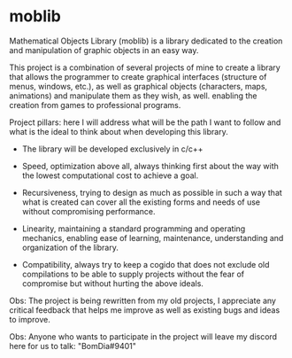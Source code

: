 # moblib
Mathematical Objects Library (moblib) is a library dedicated to the creation and manipulation of graphic objects in an easy way.

This project is a combination of several projects of mine to create a library that allows the programmer to create graphical interfaces (structure of menus, windows, etc.), as well as graphical objects (characters, maps, animations) and manipulate them as they wish, as well. enabling the creation from games to professional programs.

Project pillars:
here I will address what will be the path I want to follow and what is the ideal to think about when developing this library.

* The library will be developed exclusively in c/c++

* Speed, optimization above all, always thinking first about the way with the lowest computational cost to achieve a goal.

* Recursiveness, trying to design as much as possible in such a way that what is created can cover all the existing forms and needs of use without compromising performance.

* Linearity, maintaining a standard programming and operating mechanics, enabling ease of learning, maintenance, understanding and organization of the library.

* Compatibility, always try to keep a cogido that does not exclude old compilations to be able to supply projects without the fear of compromise but without hurting the above ideals.

Obs: The project is being rewritten from my old projects, I appreciate any critical feedback that helps me improve as well as existing bugs and ideas to improve.

Obs: Anyone who wants to participate in the project will leave my discord here for us to talk: "BomDia#9401"
